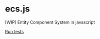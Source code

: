# ecs.js
[WIP] Entity Component System in javascript

[Run tests](https://yannprada.github.io/ecs.js/SpecRunner.html)
